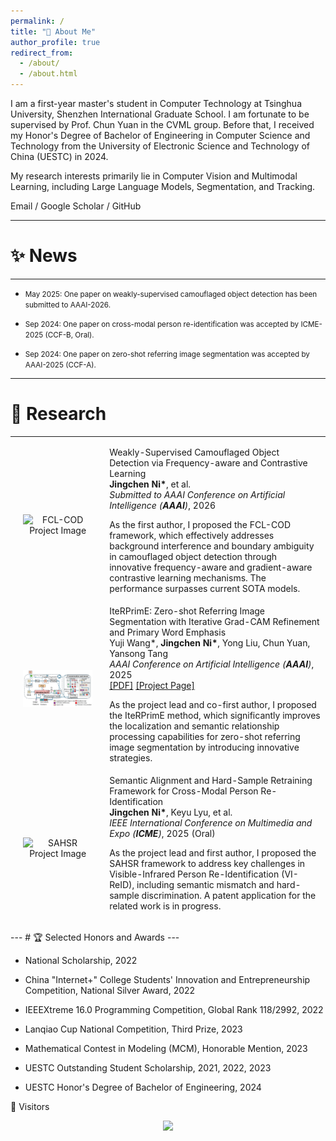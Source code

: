 ```yaml
---
permalink: /
title: "👋 About Me"
author_profile: true
redirect_from:
  - /about/
  - /about.html
---
```


I am a first-year master's student in Computer Technology at Tsinghua University, Shenzhen International Graduate School. I am fortunate to be supervised by Prof. Chun Yuan in the CVML group. Before that, I received my Honor's Degree of Bachelor of Engineering in Computer Science and Technology from the University of Electronic Science and Technology of China (UESTC) in 2024.

My research interests primarily lie in Computer Vision and Multimodal Learning, including Large Language Models, Segmentation, and Tracking.

Email / Google Scholar / GitHub

---
# ✨ News
---

* <span style="font-size: smaller;">May 2025: One paper on weakly-supervised camouflaged object detection has been submitted to AAAI-2026.</span>

<!-- * <span style="font-size: smaller;">Mar 2025: Started an algorithm internship at Huawei Noah's Ark Lab, focusing on LLM inference compression.</span> -->

* <span style="font-size: smaller;">Sep 2024: One paper on cross-modal person re-identification was accepted by ICME-2025 (CCF-B, Oral).</span>

* <span style="font-size: smaller;">Sep 2024: One paper on zero-shot referring image segmentation was accepted by AAAI-2025 (CCF-A).</span>

---
# 🔬 Research
---

<table style="width:100%;border:0px;border-spacing:0px;border-collapse:separate;margin-right:auto;margin-left:auto;"><tbody>

<!-- Long2Short -->

<!-- <tr>
<td style="padding:20px;width:30%;max-width:30%" align="center">
<img style="width:100%;max-width:100%" src="https://www.google.com/search?q=https://placehold.co/400x250/EFEFEF/333333%3Ftext%3DLong2Short" alt="Long2Short Project Image">
</td>
<td width="75%" valign="center">
<papertitle>Large Language Model Inference Compression (Long2Short)</papertitle>
<br>
Research Project @ <b>Huawei Noah's Ark Lab</b>
<br>
<em>Algorithm Intern, Mar 2025 - Jul 2025</em>
<br>
<p>To address the redundancy in Chain-of-Thought (CoT) reasoning, I explored various methods for inference acceleration. I proposed a logits-based loss masking algorithm and an orthogonal reward reconstruction algorithm, which improved inference efficiency and training stability without compromising performance.</p>
</td>
</tr> -->

<!-- FCL-COD -->

<tr>
<td style="padding:20px;width:30%;max-width:30%" align="center">
<img style="width:100%;max-width:100%" src="https://www.google.com/search?q=https://placehold.co/400x250/EFEFEF/333333%3Ftext%3DFCL-COD" alt="FCL-COD Project Image">
</td>
<td width="75%" valign="center">
<papertitle>Weakly-Supervised Camouflaged Object Detection via Frequency-aware and Contrastive Learning</papertitle>
<br>
<b>Jingchen Ni*</b>, et al.
<br>
<em>Submitted to AAAI Conference on Artificial Intelligence (<strong>AAAI</strong>)</em>, 2026
<br>
<p>As the first author, I proposed the FCL-COD framework, which effectively addresses background interference and boundary ambiguity in camouflaged object detection through innovative frequency-aware and gradient-aware contrastive learning mechanisms. The performance surpasses current SOTA models.</p>
</td>
</tr>


<!-- IteRPrimE -->

<tr>
<td style="padding:20px;width:30%;max-width:30%" align="center">
<img style="width:100%;max-width:100%" src="../images/iterprime.png" alt="IteRPrimE Project Image">
</td>
<td width="75%" valign="center">
<papertitle>IteRPrimE: Zero-shot Referring Image Segmentation with Iterative Grad-CAM Refinement and Primary Word Emphasis</papertitle>
<br>
Yuji Wang*, <b>Jingchen Ni*</b>, Yong Liu, Chun Yuan, Yansong Tang
<br>
<em>AAAI Conference on Artificial Intelligence (<strong>AAAI</strong>)</em>, 2025
<br>
<a href="https://ojs.aaai.org/index.php/AAAI/article/view/32880">[PDF]</a>
<a href="https://github.com/VoyageWang/IteRPrimE">[Project Page]</a>
<br>
<p>As the project lead and co-first author, I proposed the IteRPrimE method, which significantly improves the localization and semantic relationship processing capabilities for zero-shot referring image segmentation by introducing innovative strategies.</p>
</td>
</tr>

<!-- SAHSR -->

<tr>
<td style="padding:20px;width:30%;max-width:30%" align="center">
<img style="width:100%;max-width:100%" src="https://www.google.com/search?q=https://placehold.co/400x250/EFEFEF/333333%3Ftext%3DSAHSR" alt="SAHSR Project Image">
</td>
<td width="75%" valign="center">
<papertitle>Semantic Alignment and Hard-Sample Retraining Framework for Cross-Modal Person Re-Identification</papertitle>
<br>
<b>Jingchen Ni*</b>, Keyu Lyu, et al.
<br>
<em>IEEE International Conference on Multimedia and Expo (<strong>ICME</strong>)</em>, 2025 (Oral)
<br>
<p>As the project lead and first author, I proposed the SAHSR framework to address key challenges in Visible-Infrared Person Re-Identification (VI-ReID), including semantic mismatch and hard-sample discrimination. A patent application for the related work is in progress.</p>
</td>
</tr>

</tbody></table>
---
# 🏆 Selected Honors and Awards
--- 

* National Scholarship, 2022

* China "Internet+" College Students' Innovation and Entrepreneurship Competition, National Silver Award, 2022

* IEEEXtreme 16.0 Programming Competition, Global Rank 118/2992, 2022

* Lanqiao Cup National Competition, Third Prize, 2023

* Mathematical Contest in Modeling (MCM), Honorable Mention, 2023

* UESTC Outstanding Student Scholarship, 2021, 2022, 2023

* UESTC Honor's Degree of Bachelor of Engineering, 2024

👥 Visitors
<div style="text-align: center;">
<a href="https://clustrmaps.com/site/1c66m" title="Visit tracker"><img src="//clustrmaps.com/map_v2.png?cl=ffffff&w=a&t=tt&d=SXJmirhTs4ZzElqBB44im0Ge5e4xIAEpNBV_x9oQx68" /></a>
</div>